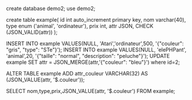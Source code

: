 
create database demo2;
use demo2;

create table example(
id int auto_increment primary key,
nom varchar(40),
type enum ('animal', 'ordinateur'),
prix int,
attr JSON,
CHECK (JSON_VALID(attr))
);

INSERT INTO example VALUES(NULL, 'Atari','ordinateur',500, '{"couleur": "gris", "type": "STe"}');
INSERT INTO example VALUES(NULL, 'elePHPant', 'animal',20, '{"taille": "normal", "description": "peluche"}');
UPDATE example SET  attr = JSON_MERGE(attr,'{"couleur": "bleu"}') where id=2;



ALTER TABLE example ADD attr_couleur VARCHAR(32) AS (JSON_VALUE(attr, '$.couleur'));

SELECT nom,type,prix,JSON_VALUE(attr, '$.couleur') FROM example;
